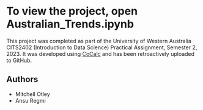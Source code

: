 # **To view the project, open Australian_Trends.ipynb**
This project was completed as part of the University of Western Australia CITS2402 (Introduction to Data Science) Practical Assignment, Semester 2, 2023. It was developed using [CoCalc](https://cocalc.com/) and has been retroactively uploaded to GitHub.
## Authors
- Mitchell Otley
- Ansu Regmi

